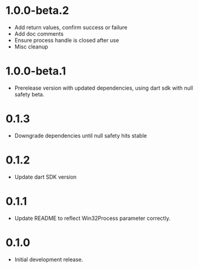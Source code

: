 # 1.0.0-beta.2

- Add return values, confirm success or failure
- Add doc comments
- Ensure process handle is closed after use
- Misc cleanup

# 1.0.0-beta.1

- Prerelease version with updated dependencies, using dart sdk with null safety beta.

# 0.1.3

- Downgrade dependencies until null safety hits stable

# 0.1.2

- Update dart SDK version

# 0.1.1

- Update README to reflect Win32Process parameter correctly.

# 0.1.0

- Initial development release.
